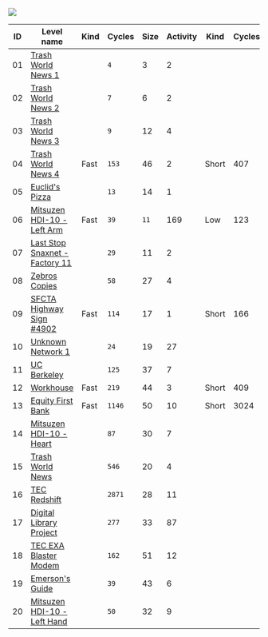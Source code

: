 <p align="left"><a href="https://store.steampowered.com/app/716490/EXAPUNKS/" target="_blank" rel="noopener noreferrer"><img src="https://steamcdn-a.akamaihd.net/steam/apps/716490/header.jpg"></a></p>

| ID  | Level name                                                        | Kind | Cycles | Size | Activity | Kind  | Cycles | Size | Activity |
| --- | ----------------------------------------------------------------- | ---- | ------ | ---- | -------- | ----- | ------ | ---- | -------- |
| 01  | [Trash World News 1](01-trash-world-news-tutorial-1)              |      | `4`    | 3    | 2        |       |        |      |          |
| 02  | [Trash World News 2](02-trash-world-news-tutorial-2)              |      | `7`    | 6    | 2        |       |        |      |          |
| 03  | [Trash World News 3](03-trash-world-news-tutorial-3)              |      | `9`    | 12   | 4        |       |        |      |          |
| 04  | [Trash World News 4](04-trash-world-news-tutorial-4)              | Fast | `153`  | 46   | 2        | Short | 407    | `11` | 2        |
| 05  | [Euclid's Pizza](05-euclids-pizza)                                |      | `13`   | 14   | 1        |       |        |      |          |
| 06  | [Mitsuzen HDI-10 - Left Arm](06-mitsuzen-hdi-10-left-arm)         | Fast | `39`   | `11` | 169      | Low   | 123    | 14   | `6`      |
| 07  | [Last Stop Snaxnet - Factory 11](07-last-stop-snaxnet-factory-11) |      | `29`   | 11   | 2        |       |        |      |          |
| 08  | [Zebros Copies](08-zebros-copies)                                 |      | `58`   | 27   | 4        |       |        |      |          |
| 09  | [SFCTA Highway Sign #4902](09-sfcta-highway-sign-4902)            | Fast | `114`  | 17   | 1        | Short | 166    | `10` | 1        |
| 10  | [Unknown Network 1](10-unknown-network)                           |      | `24`   | 19   | 27       |       |        |      |          |
| 11  | [UC Berkeley](11-uc-berkeley)                                     |      | `125`  | 37   | 7        |       |        |      |          |
| 12  | [Workhouse](12-workhouse)                                         | Fast | `219`  | 44   | 3        | Short | 409    | `29` | 3        |
| 13  | [Equity First Bank](13-equity-first-bank)                         | Fast | `1146` | 50   | 10       | Short | 3024   | `15` | 10       |
| 14  | [Mitsuzen HDI-10 - Heart](14-mitsuzen-hdi-10-heart)               |      | `87`   | 30   | 7        |       |        |      |          |
| 15  | [Trash World News](15-trash-world-news)                           |      | `546`  | 20   | 4        |       |        |      |          |
| 16  | [TEC Redshift](16-tec-redshift)                                   |      | `2871` | 28   | 11       |       |        |      |          |
| 17  | [Digital Library Project](17-digital-library-project)             |      | `277`  | 33   | 87       |       |        |      |          |
| 18  | [TEC EXA Blaster Modem](18-tec-exa-blaster-modem)                 |      | `162`  | 51   | 12       |       |        |      |          |
| 19  | [Emerson's Guide](19-emersons-guide)                              |      | `39`   | 43   | 6        |       |        |      |          |
| 20  | [Mitsuzen HDI-10 - Left Hand](06-mitsuzen-hdi-10-left-hand)       |      | `50`   | 32   | 9        |       |        |      |          |
